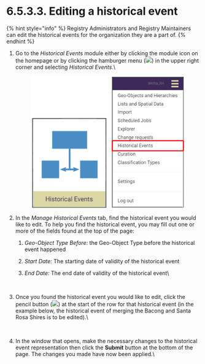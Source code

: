 # 6.5.3.3. Editing a historical event

{% hint style="info" %}
Registry Administrators and Registry Maintainers can edit the historical events for the organization they are a part of.
{% endhint %}

1.  Go to the _Historical Events_ module either by clicking the module icon on the homepage or by clicking the hamburger menu (![](https://lh5.googleusercontent.com/H3tS5zDSURiDer5lhQIgP8OeRy9E5SqiQucIDYS1Gd93gd0LGj9afNdH7qsLV635Pj-mfaWI-hMaLxbqdAqfKDXcqXCtfM\_eMWSsJ\_tn9vYybTU1qlQ3LGLm0lt8I5r5\_qYVKkTvyPoRHfjoAEXE0d2Yr6xJ\_YhhGQTUTZ3ayn7eohKRkLuX\_Wbo)) in the upper right corner and selecting _Historical Events_.\\

    <figure><img src="../../../../../.gitbook/assets/image (1) (1) (1) (1).png" alt=""><figcaption></figcaption></figure>
2. In the _Manage Historical Events_ tab, find the historical event you would like to edit. To help you find the historical event, you may fill out one or more of the fields found at the top of the page:
   1. _Geo-Object Type Before:_ the Geo-Object Type before the historical event happened
   2. _Start Date:_ The starting date of validity of the historical event
   3.  _End Date:_ The end date of validity of the historical event\\

       <figure><img src="../../../../../.gitbook/assets/image (50).png" alt=""><figcaption></figcaption></figure>
3.  Once you found the historical event you would like to edit, click the pencil button (![](https://lh3.googleusercontent.com/VfARjNcCchtoHKAW1fuRL-pJ5V37OBNeCV1poweXBF6e9viH9QBhWcVQQ\_sZzB\_LNjEdNCWt-bfiLeF7bIjYq6HnspDiAf7WmDn07ykAfwG6Fg2h07u54OOLA-uHggxSiiqXLD3scOUDCplZJCo33qcuIB\_0EMRgYnPyJBPWCtM3bzCXMkmVplL0)) at the start of the row for that historical event (in the example below, the historical event of merging the Bacong and Santa Rosa Shires is to be edited).\\

    <figure><img src="../../../../../.gitbook/assets/image (26).png" alt=""><figcaption></figcaption></figure>
4.  In the window that opens, make the necessary changes to the historical event representation then click the **Submit** button at the bottom of the page. The changes you made have now been applied.\\

    <figure><img src="../../../../../.gitbook/assets/image (75).png" alt=""><figcaption></figcaption></figure>
